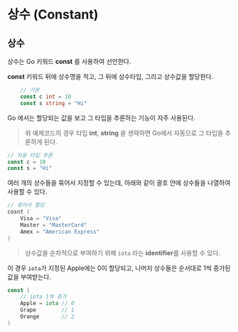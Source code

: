 # **상수 (Constant)**

## **상수**
상수는 Go 키워드 **const** 를 사용하여 선언한다.

**const** 키워드 뒤에 상수명을 적고, 그 뒤에 상수타입, 그리고 상수값을 할당한다.
``` go
    // 기본
    const c int = 10
    const s string = "Hi"
```

Go 에서는 할당되는 값을 보고 그 타입을 추론하는 기능이 자주 사용된다.

> 위 예제코드의 경우 타입 **int**, **string** 을 생략하면 Go에서 자동으로 그 타입을 추론하게 된다.
``` go
// 자동 타입 추론
const c = 10
const s = "Hi"
```

여러 개의 상수들을 묶어서 지정할 수 있는데, 아래와 같이 괄호 안에 상수들을 나열하여 사용할 수 있다.
``` go
// 묶어서 할당
cosnt (
    Visa = "Visa"
    Master = "MasterCard"
    Amex = "American Express"
)
```

> 상수값을 순차적으로 부여하기 위해 ```iota``` 라는 **identifier**를 사용할 수 있다. 

이 경우 ```iota```가 지정된 Apple에는 0이 할당되고, 나머지 상수들은 순서대로 1씩 증가된 값을 부여받는다.
``` go
const (
    // iota 1씩 증가
    Apple = iota // 0
    Grape        // 1
    Orange       // 2
)
```